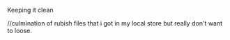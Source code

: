 Keeping it clean

//culmination of rubish files that i got in my local store but really don't want to loose.
